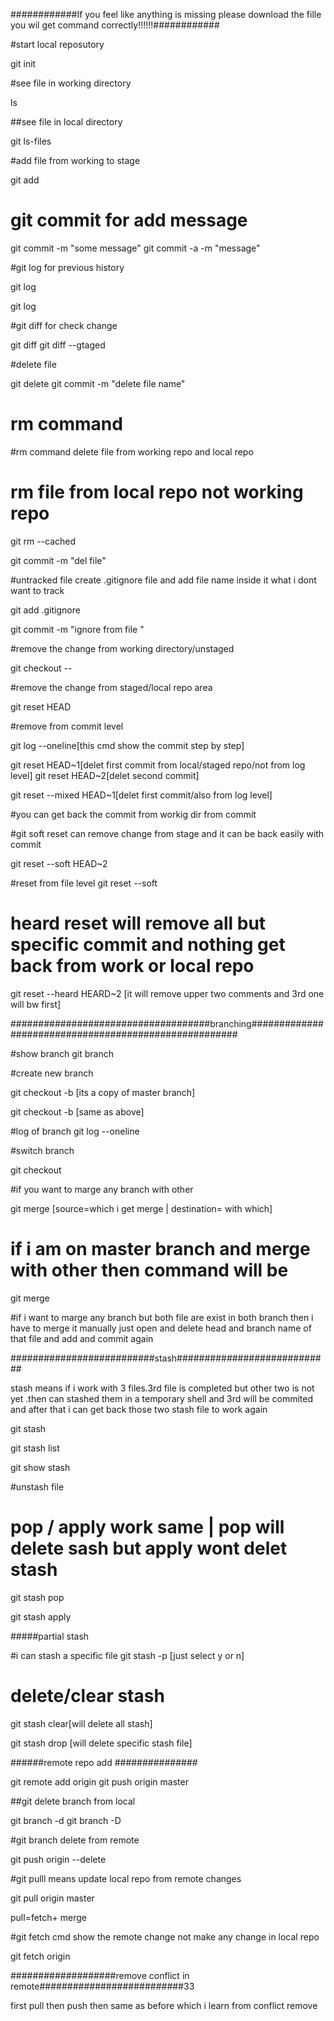 ############If you feel like anything is missing please download the fille you wil get command correctly!!!!!!############


#start local reposutory

git init

#see file in working directory

ls

##see file in local directory

git ls-files

#add file from working to stage 

git add <file name>

# git commit for add message

git commit -m "some message"
git commit -a -m "message"

#git log for previous history

git log <file name>

git log

#git diff for check change

git diff <file name>
git diff --gtaged <filename>

#delete file 

git delete <file name>
git commit -m "delete file name"

# rm command
#rm command delete file from working repo  and local repo
# rm file from local repo not working repo

git rm --cached <file name>
  
git commit -m "del file"

#untracked file
create .gitignore file and add file name inside it what i dont want to track

git add .gitignore

git commit -m "ignore from file <file name>"
  

#remove the change from working directory/unstaged

git checkout -- <filename>
  

#remove the change from staged/local repo area

git reset HEAD  <file name>
  

#remove from commit level

git log --oneline[this cmd show the commit step by step]

git reset HEAD~1[delet first commit from local/staged  repo/not from log level]
git reset HEAD~2[delet  second commit]

git reset --mixed  HEAD~1[delet first commit/also from log level]

#you can get back the commit from workig dir from commit


#git soft reset can remove change from stage and it can be back easily with commit

git reset --soft HEAD~2

#reset from file level
git reset --soft <filename>

# heard reset will remove all but specific commit and nothing get back from work or local repo
git reset --heard HEARD~2 [it will remove upper two comments and 3rd one will bw first]



####################################branching######################################################

#show branch
git branch

#create new branch

git checkout -b <branch name>[its a copy of master branch]

git checkout -b <new branch> <master branch>[same as above]


#log of branch
git log --oneline <branch name>

#switch branch

git checkout <branchname>

#if you want to marge any branch with other

git merge <source branch> <destination branch>[source=which i get merge | destination= with which]

# if i am on master branch and merge with other then command will be

git merge <branch what i want to marge>

#if i want to marge any branch but both file are exist in both branch then i have to merge it manually
just open and delete head and branch name of that file and add and commit again



##########################stash############################

stash means if i work with 3 files.3rd file is completed but other two is not yet .then can stashed them in a temporary shell and 3rd will be commited and after that i can get back those two stash file to work again

git stash

git stash list

git show stash

#unstash file
# pop / apply work same | pop will delete sash but apply wont delet stash
git stash pop <stash number>

git stash apply  <stash number>

#####partial stash

#i can stash a specific file 
git stash -p [just select y or n]

# delete/clear stash

git stash clear[will delete all stash]

git stash drop <stash id>[will delete specific stash file]

######remote repo add ###############

git remote add origin <repo link>
git push origin master

##git delete branch from local

git branch -d <branch name>
git branch -D <branch name>

#git branch delete from remote

git push origin --delete <branch name>

#git pulll means update local repo from remote changes

git pull origin master

pull=fetch+ merge

#git fetch cmd show the remote change not make any change in local repo

git fetch  origin 

###################remove conflict in remote##########################33

first pull then push
then same as before which i learn from conflict remove





























































